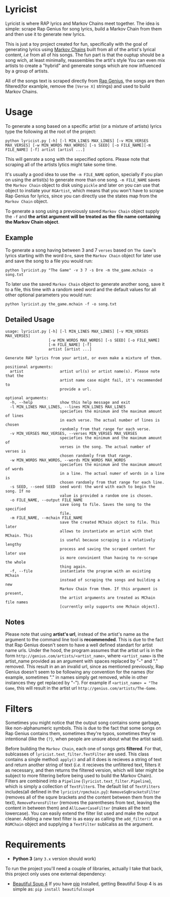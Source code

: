 # Lyricist

Lyricist is where RAP lyrics and Markov Chains meet together. The idea is simple:
scrape Rap Genius for song lyrics, build a Markov Chain from them and then use it
to generate new lyrics.

This is just a toy project created for fun, specifically with the goal of generating
lyrics using [Markov Chains](https://en.wikipedia.org/wiki/Markov_chain) built from 
all of the artist's lyrical content, *i.e* from all of his songs. The fun part is that 
the ouptup should be a song wich, at least minimally, reassembles the artit's style
You can even mix artists to create a "hybrid" and genereate songs which are now influenced
by a group of artists.

All of the songs text is scraped directly from [Rap Genius](http://rap.genius.com/), the songs are
then filtered(for examlple, remove the `[Verse X]` strings) and used to build Markov Chains.

# Usage

To generate a song based on a specific artist (or a mixture of artists) lyrics type the following
at the root of the project:

`python lyricist.py [-h] [-l MIN_LINES MAX_LINES] [-v MIN_VERSES MAX_VERSES] [-w MIN_WORDS MAX_WORDS] [-s SEED] [-o FILE_NAME][-m FILE_NAME] [-f] artist [artist ...]`

This will genrate a song with the sepecified options. Please note that scraping all of the artists lytics might take
some time.

It's usually a good idea to use the `-m FILE_NAME` option, specially if you plan on using the artist(s) to generate more than one
song. `-m FILE_NAME` saves the `Markov Chain` object to disk using `pickle` and later on you can use that object to instiate your `RGArtist`,
which means that you won't have to scrape Rap Genius for lyrics, since you can directly use the states map from the `Markov Chain` object.

To generate a song using a prevoiously saved `Markov Chain` object supply the `-f` and **the artist argument will be treated as the file name containing the Markov Chain object**.

## Example

To generate a song having between 3 and 7 `verses` based on `The Game`'s lyrics starting with the word `Dre`, save the 
`Markov Chain` object for later use and save the song to a file you would run:

`python lyricist.py "The Game" -v 3 7 -s Dre -m the_game.mchain -o song.txt`

To later use the saved `Markov Chain` object to generate another song, save it to a file, this time with a random seed word and the default 
values for all other optional parameters you would run:

`python lyricist.py the_game.mchain -f -o song.txt`

## Detailed Usage

```
usage: lyricist.py [-h] [-l MIN_LINES MAX_LINES] [-v MIN_VERSES MAX_VERSES]
                   [-w MIN_WORDS MAX_WORDS] [-s SEED] [-o FILE_NAME]
                   [-m FILE_NAME] [-f]
                   artist [artist ...]

Generate RAP lyrics from your artist, or even make a mixture of them.

positional arguments:
  artist                artist url(s) or artist name(s). Please note that the
                        artist name case might fail, it's recommended to
                        provide a url.

optional arguments:
  -h, --help            show this help message and exit
  -l MIN_LINES MAX_LINES, --lines MIN_LINES MAX_LINES
                        speciefies the minimum and the maximum amount of lines
                        in each verse. The actual number of lines is chosen
                        randomly from that range for each verse.
  -v MIN_VERSES MAX_VERSES, --verses MIN_VERSES MAX_VERSES
                        speciefies the minimum and the maximum amount of
                        verses in the song. The actual number of verses is
                        chosen randomly from that range.
  -w MIN_WORDS MAX_WORDS, --words MIN_WORDS MAX_WORDS
                        speciefies the minimum and the maximum amount of words
                        in a line. The actual numer of words in a line is
                        chosen randomly from that range for each line.
  -s SEED, --seed SEED  seed word: the word with each to begin the song. If no
                        value is provided a random one is chosen.
  -o FILE_NAME, --output FILE_NAME
                        save song to file. Saves the song to the specified
                        file.
  -m FILE_NAME, --mchain FILE_NAME
                        save the created MChain object to file. This later
                        allows to instantiate an artist with that MChain. This
                        is useful because scraping is a relatively lengthy
                        process and saving the scraped content for later use
                        is more convinient than having to re-scrape the whole
                        thing again.
  -f, --file            instantiate the program with an existing MChain
                        instead of scraping the songs and building a new
                        Markov Chain from them. If this argument is present,
                        the artist arguments are treated as MChain file names
                        [currently only supports one Mchain object].
```

## Notes

Please note that using **artist's url**, instead of the artist's name as the argument to the command line tool
is **recommended**. This is due to the fact that Rap Genius doesn't seem to have a well defined standart for 
artist name urls. Under the hood, the program assumes that the artist url is in the form `http://genius.com/artists/<artist_name>`, 
where `<artist_name>` is the artist_name provided as an argument with spaces replaced by "-" and "." removed. 
This result in an an invalid url, since as mentioned previously, Rap Genius doesn't seem to be following any 
convention for the names (for example, sometimes "." in names simply get removed, while in other instances they get 
replaced by "-"). For example if `<artist_name> = "The Game`, this will result in the artist url `http://genius.com/artists/The-Game`.

# Filters

Sometimes you might notice that the output song contains some garbage, like non-alphanumeric symbols. This is due to the fact
that some songs on Rap Genius contains them, sometimes they're typos, sometimes they're intentional (like the `{?}`, when 
people are unsure about what the artist said).

Before building the `Markov Chain`, each one of songs gets **filtered**. For that, sublcasses of `lyricist.text_filter.TextFilter`
are used. This class contains a single method: `apply()` and all it does is recieves a string of text and return another string of text
(*i.e.* it recieves the unfiltered text, filters it as necessary, and then returns the filtered version, which will later might be subject
to more filtering before being used to build the Markov Chain). Filters are combined into a `Pipeline` (`lyricist.text_filter.Pipeline`), which
is simply a collection of `TextFilter`s. The default list of `TextFilters` includes(all defined in the `lyricist/rpmchain.py`): 
`RemoveSqBracketsFilter` (removes all of the squre brackets and the content between them from the text), 
`RemoveParensFilter` (removes the parentheses from text, leaving the content in between them) and `AllLowerCaseFilter` (makes all the text
lowercase). You can easily extend the filter list used and make the output cleaner. Adding a new text filter is as easy as 
calling the `add_filter()` on a `RGMChain` object and supplying a `TextFilter` sublcalss as the argument.

# Requirements

* **Python 3** (any `3.x` version should work)

To run the project you'll need a couple of libraries, actually I take that back, this project only uses one external
dependency:

* [Beautiful Soup 4](http://www.crummy.com/software/BeautifulSoup/)
    If you have [pip](https://pip.pypa.io/en/stable/) installed, getting Beautiful Soup 4 is as 
    simple as: `pip install beautifulsoup4`
